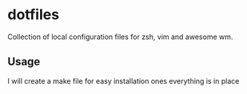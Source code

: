 dotfiles
========

Collection of local configuration files for zsh, vim and awesome wm.

Usage
-----

I will create a make file for easy installation ones everything is in place
